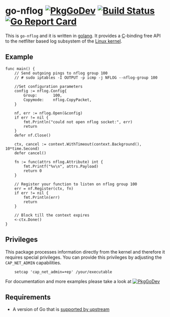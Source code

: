 go-nflog [![PkgGoDev](https://pkg.go.dev/badge/github.com/florianl/go-nflog)](https://pkg.go.dev/github.com/florianl/go-nflog) [![Build Status](https://travis-ci.org/florianl/go-nflog.svg?branch=master)](https://travis-ci.org/florianl/go-nflog) [![Go Report Card](https://goreportcard.com/badge/github.com/florianl/go-nflog)](https://goreportcard.com/report/github.com/florianl/go-nflog)
============

This is `go-nflog` and it is written in [golang](https://golang.org/). It provides a [C](https://en.wikipedia.org/wiki/C_(programming_language))-binding free API to the netfilter based log subsystem of the [Linux kernel](https://www.kernel.org).

## Example

```golang
func main() {
	// Send outgoing pings to nflog group 100
	// # sudo iptables -I OUTPUT -p icmp -j NFLOG --nflog-group 100

	//Set configuration parameters
	config := nflog.Config{
		Group:       100,
		Copymode:    nflog.CopyPacket,
	}

	nf, err := nflog.Open(&config)
	if err != nil {
		fmt.Println("could not open nflog socket:", err)
		return
	}
	defer nf.Close()

	ctx, cancel := context.WithTimeout(context.Background(), 10*time.Second)
	defer cancel()

	fn := func(attrs nflog.Attribute) int {
		fmt.Printf("%v\n", attrs.Payload)
		return 0
	}

	// Register your function to listen on nflog group 100
	err = nf.Register(ctx, fn)
	if err != nil {
		fmt.Println(err)
		return
	}

	// Block till the context expires
	<-ctx.Done()
}
```

## Privileges

This package processes information directly from the kernel and therefore it requires special privileges. You
can provide this privileges by adjusting the `CAP_NET_ADMIN` capabilities.
```
	setcap 'cap_net_admin=+ep' /your/executable
```

For documentation and more examples please take a look at [![PkgGoDev](https://pkg.go.dev/badge/github.com/florianl/go-nflog)](https://pkg.go.dev/github.com/florianl/go-nflog)

## Requirements

* A version of Go that is [supported by upstream](https://golang.org/doc/devel/release.html#policy)
